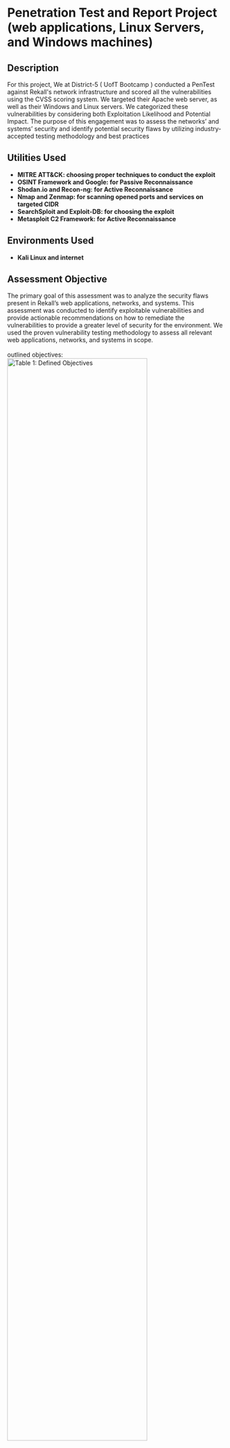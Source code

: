 <h1>Penetration Test and Report Project (web applications, Linux Servers, and Windows machines)


<h2>Description</h2>
For this project, We at District-5 ( UofT Bootcamp ) conducted a PenTest against Rekall's network infrastructure and scored all the vulnerabilities using the CVSS scoring system. We targeted their Apache web server, as well as their Windows and Linux servers. We categorized these vulnerabilities by considering both Exploitation Likelihood and Potential Impact. The purpose of this engagement was to assess the networks’ and systems’ security and identify potential security flaws by utilizing industry-accepted
testing methodology and best practices  


<h2>Utilities Used</h2>

- <b>MITRE ATT&CK: choosing proper techniques to conduct the exploit</b> 
- <b>OSINT Framework and Google: for Passive Reconnaissance</b>
- <b>Shodan.io and Recon-ng: for Active Reconnaissance</b>
- <b>Nmap and Zenmap: for scanning opened ports and services on targeted CIDR</b>
- <b>SearchSploit and Exploit-DB: for choosing the exploit</b>
- <b>Metasploit C2 Framework: for Active Reconnaissance</b>
  
<h2>Environments Used </h2>

- <b>Kali Linux and internet</b> 

<h2>Assessment Objective</h2>
The primary goal of this assessment was to analyze the security flaws present in Rekall’s
web applications, networks, and systems. This assessment was conducted to identify exploitable
vulnerabilities and provide actionable recommendations on how to remediate the vulnerabilities to
provide a greater level of security for the environment.
We used the proven vulnerability testing methodology to assess all relevant web applications,
networks, and systems in scope.
<br />
<br />
outlined objectives:
<br />
<img src="https://i.imgur.com/4nbUBI8.png" height="80%" width="80%" alt="Table 1: Defined Objectives"/>
<br />
<br />
<br />
<br />
<h2>Penetration Testing Methodology</h2>

<p align="center">
  
📜Reconnaissance: 
<br />
<br />
The internal team did assessments by checking for any passive (open source) data through leveraging OSINT platform and Google. And the Active Recon has been conducted by using tools
such as Zenmap, Shodan.io, and Recon-ng. We opted out this step since UofT Bootcamp provided us for all the necessary information- this was an example of "White Box" PenTest.
<img src="https://i.imgur.com/dCEpYeF.png" height="80%" width="80%" />
<br />
<br />
📜Identification of Vulnerabilities and Services: <br/>
<br />
Weused custom, private, and public tools such as Metasploit, hashcat, and Nmap to gain perspective
of the network security from a hacker’s point of view. These methods provide Rekall with an
understanding of the risks that threaten its information, and also the strengths and weaknesses of
the current controls protecting those systems. The results were achieved by mapping the network
architecture, identifying hosts and services, enumerating network and system-level vulnerabilities,
attempting to discover unexpected hosts within the environment, and eliminating false positives that
might have arisen from scanning.
<br />
<br />
📜Vulnerability Exploitation: <br/>
<br />
My normal process was to both manually test each identified vulnerability and use automated tools to
exploit these issues. Exploitation of a vulnerability was defined as any action we performed that gave me
unauthorized access to the system or the sensitive data.<br />
<br />
📜Reporting: <br/>
<br />
Once exploitation is completed and the assessors have completed their objectives, or have done
everything possible within the allotted time, the assessment team writes the report, which is the final
deliverable to the customer.<br />
<br />
📜Scope: <br/>
<br />
Prior to any assessment activities, Rekall and the assessment team will identify targeted systems
with a defined range or list of network IP addresses. 
In-scope and excluded IP addresses and ranges are listed below.
<br />
<br />

Prior to any assessment activities, Rekall and the assessment team will identify targeted systems
with a defined range or list of network IP addresses. The assessment team will work directly with the
Rekall POC to determine which network ranges are in-scope for the scheduled assessment.
It is Rekall’s responsibility to ensure that IP addresses identified as in-scope are actually controlled
by Rekall and are hosted in Rekall-owned facilities (i.e., are not hosted by an external organization).
In-scope and excluded IP addresses and ranges are listed below.
<br />
<br />
📜Grading Methodology: 
<br />
<br />
Each finding was classified according to its severity, reflecting the risk each such vulnerability may
pose to the business processes implemented by the application, based on the following criteria:
Critical: Immediate threat to key business processes.
<br />
- High: Indirect threat to key business processes/threat to secondary business processes.
<br />

- Medium: Indirect or partial threat to business processes.
<br />

- Low: No direct threat exists; vulnerability may be leveraged with other vulnerabilities.
<br />

- Informational: No threat; however, it is data that may be used in a future attack.
<br />
✒️As the following grid shows, each threat is assessed in terms of both its potential impact on the
business and the likelihood of exploitation:<br />
👌<img src="https://i.imgur.com/3UgBNed.png" height="80%" width="80%" />
<br />
<br />
📜Summary of Strengths: <br/>
<br />
Inspite of several vulnerabilities, I also recognized
several strengths within Rekall’s environment. These positives highlight the effective countermeasures
and defenses that successfully prevented, detected, or denied an attack technique or tactic from
occurring.
<br />
<br />

- DDOS mitigation strategy in place to improve network availability

- Some input fields in the web application were well-secured against basic XSS attacks and
required thorough testing to identify any vulnerabilities.

- Attempts to perform SQL injections on the web page were unsuccessful.

- Certain areas of the web application had basic security measures in place, which made it more
challenging to successfully execute exploits such as Local File Inclusion and, in some cases,
XSS scripting.

- A number of input fields in the web application had appropriate input validation measures in
place.

- Network architecture mapping mitigates open source data penetrations

- Penetration testing measure instituted to improve posture
<br />
<br />
📜Summary of Weaknesses: <br/>
<br />
We successfully found several critical vulnerabilities that should be immediately addressed in order to
prevent an adversary from compromising the network. These findings are not specific to a software
version but are more general and systemic vulnerabilities.
<br />
<br />

- Open ports allow for enumeration and unauthorized access : Basic nmap scans revealed several
open ports throughout Rekall’s network, which could potentially expose vulnerabilities.

- Credentials available upon investigation i.e. IP LOOKUP & Insecure storage of credentials - i.e.
HTML source code : Sensitive data was exposed on both Linux and Windows machines, making
important information easily accessible to threat actors who may have compromised the system.

- It is essential to have robust security measures in place to prevent unauthorized access to
systems. This includes implementing strong passwords and multi-factor authentication
improvements are recommended, including implementation of 2FA.

- Using Kiwi, attackers were able to retrieve several important users’ credentials and crack their
passwords.

- Open source intelligence tools can reveal information such as ‘WHOIS’ data, which adversaries
can use to scan the network further and identify vulnerabilities.

- Vulnerabilities to XSS and SQL injections found : The web application is susceptible to various
attacks, including XSS scripting, Local File Inclusion, and Command Injection. These
vulnerabilities can allow a threat actor to access sensitive data easily. Additionally, the web
application has the potential to store malicious scripts uploaded by attackers on Rekall’s servers.

- The Windows and Linux machines had several old vulnerabilities, including Shellshock, SLMail
pop3d, and Apache Tomcat Remote Code Execution.
<br />
<br />
📜Executive Summary of Findings: <br/>
<br />
District_5 was engaged to perform penetration testing for Rekall and report findings. District_5 was able
to identify several vulnerabilities which include critical vulnerabilities which have a potential to have a
negative impact on the operations and reputation of Rekall.
The penetration testing was performed in three stages, Web Applications, Linux environment and then
Microsoft environment.
During the assessment of the web applications, it was discovered that there are vulnerabilities to XSS
reflection, local file inclusion, XSS stored vulnerability, command injection and SQL injection
vulnerabilities.
<br />
<br />

- Exposed open-source data

OSINT techniques reveal open source data is exposed. Additionally, login credentials are insecure, and
stored in HTML source code. Efforts were able to discover the ‘WHOIS’ information for ‘totalrekall.xyz’
using Open Source Intelligence Tools (OSINT). This information helped us with our testing by providing
the IP Address of our target website.

- Reflected XSS Exploit (Flags 1, 2, 3, 5)

Efforts focused on finding vulnerabilities in Rekall’s web application that could be exploited. Attempting to
find any XSS vulnerabilities, resulting in the successful implementation of a reflected XSS script on the
‘Welcome’ page, which created an alert.

Next, we searched for more reflected XSS scripts that could work across different pages on
the web application. Our efforts discovered that our exploit was also successful on the ‘VR Planner’ web page.

Another XSS vulnerability was found in the ‘comments’ page/section. This vulnerability is particularly
dangerous since a malicious actor could store harmful content on the host server.

- Local File Inclusion Exploit: (Flag 6)
  
Efforts were made to find a sensitive data exposure on the ‘Login.php’ page. The page source contained
the username and password of a user with valid credentials, which allowed us to log in.

- Sensitive data exposure exploit. (Flag 8)

Testing discovered a vulnerability on the ‘networking.php’ page. The webpage contained text revealing
the existence of a ‘vendors.txt’ file that contained a list of Rekall’s top-secret networking tools. Further
investigation revealed a command injection vulnerability in the ‘DNS Check’ tool. We were able to exploit
this vulnerability to access the contents of the ‘vendors.txt’ file.

- Command injection exploit (Flag 10)
  
District_5 was able to exploit another field called ‘MX Record Checker’ located just below the ‘DNS
Check’ field. Although this field had better protections against basic attacks, it was still compromised
relatively quickly.

- Command Injection exploit (Flag 11)

Server 127.0.0.11 Address 127.0.0.11 #53 Non-authoritative answer:
www.splunk.com canonical name = splunk.com edgekey.net. www.splunk.com.edgekey.net canonical
name = e25346.a.akamaledge.net
Authoritative answers can be found from: Congrats, flag 11 is opshdkasy78s

✒️ During our day two efforts during our reconnaissance, we ran a Zenmap map scan against the target IP
address along with the subnet /24 to scan across 256 host machines. However, we found that several
hosts were excluded from our scan. To address this, we ran another Zenmap scan with the options -A to
run an aggressive scan against the target IP. Through this scan, we discovered a host machine running
Drupal located at 192.168.13.13, along with other host machines.

- Exposed open source data (insert nmap-T4-A-v 192.168.13.13) confirm IP
  
© 2022 Trilogy Education Services, a 2U, Inc. brand. All Rights Reserved. 10
Rekall Corp Penetration Test Report
Nessus scans were run for one of the host machines (192.168.13.12) found during our Zenmap scan and
discovered a critical vulnerability for Apache Struts.
Using Metasploit to search for vulnerabilities to exploit on the target machine (192.168.13.10), referring to
the Zenmap scan was done earlier. After testing several exploits, we discovered an ‘Apache Tomcat Remote
Code Execution Vulnerability (CVE-2017-12617) and successfully exploited it to gain a Meterpreter
session.
<br />
<br />
<h2>Summary Vulnerability Overview</h2>
<br />
<br />
<img src="https://i.imgur.com/wZjPyfZ.png" height="80%" width="80%" />
<br />
<br />
<h2>The following summary tables represent an overview of the assessment findings for this penetration
test:</h2>
<br />
<br />
<img src="https://i.imgur.com/RGGkg4R.png" height="80%" width="80%" />
<br />
<h1>Vulnerability Findings:</h1>
<br />
<br />
<h2>⬇️⬇️⬇️ Web App Vulnerabilities</h2>
<br />
<br />
<img src="https://i.imgur.com/KI9Gbnv.png" height="80%" width="80%" />
<br />
<br />
<img src="https://i.imgur.com/tC0njG6.png" height="80%" width="80%" />
<br />
<br />
<img src="https://i.imgur.com/GNZ2e5C.png" height="80%" width="80%" />
<img src="https://i.imgur.com/mMQ3EkB.png" height="80%" width="80%" />
<br />
<br />
<img src="https://i.imgur.com/unnDKsP.png" height="80%" width="80%" />
<br />
<br />
<img src="https://i.imgur.com/GL3T7GY.png" height="80%" width="80%" />
<br />
<br />
<img src="https://i.imgur.com/KE6LpLC.png" height="80%" width="80%" />
<br />
<br />
<img src="https://i.imgur.com/VOJAhSV.png" height="80%" width="80%" />
<br />
<br />
<img src="https://i.imgur.com/iVjI3C0.png" height="80%" width="80%" />
<br />
<br />
<img src="https://i.imgur.com/Yq0uv4w.png" height="80%" width="80%" />
<br />
<br />
<img src="https://i.imgur.com/CR6eGDe.png" height="80%" width="80%" />
<br />
<br />
<img src="https://i.imgur.com/hBtuhgK.png" height="80%" width="80%" />
<br />
<br />
<img src="https://i.imgur.com/e87RWHS.png" height="80%" width="80%" />
<br />
<br />
<img src="https://i.imgur.com/Rn6a0V4.png" height="80%" width="80%" />
<br />
<br />
<img src="https://i.imgur.com/dxGC2XQ.png" height="80%" width="80%" />
<br />
<br />
<img src="https://i.imgur.com/fmWpbxe.png" height="80%" width="80%" />
<br />
<br />
<h2>⬇️⬇️⬇️ Vulnerability Findings Linux OS</h2>
<br />
<br />
<img src="https://i.imgur.com/oQtOncO.png" height="80%" width="80%" />
<img src="https://i.imgur.com/egNFIdh.png" height="80%" width="80%" />
<br />
<br />
<img src="https://i.imgur.com/ozra6fg.png" height="80%" width="80%" />
<br />
<br />
<img src="https://i.imgur.com/g821eKP.png" height="80%" width="80%" />
<br />
<br />
<img src="https://i.imgur.com/fFtLGGa.png" height="80%" width="80%" />
<br />
<br />
<img src="https://i.imgur.com/ARdQ810.png" height="80%" width="80%" />
<br />
<br />
<img src="https://i.imgur.com/e09irRL.png" height="80%" width="80%" />
<br />
<br />
<img src="https://i.imgur.com/6DxDTkq.png" height="80%" width="80%" />
<img src="https://i.imgur.com/QFiNrTK.png" height="80%" width="80%" />
<img src="https://i.imgur.com/74KTMpE.png" height="80%" width="80%" />
<img src="https://i.imgur.com/TCLOeab.png" height="80%" width="80%" />
<img src="https://i.imgur.com/eMRHktX.png" height="80%" width="80%" />
<br />
<br />
<img src="https://i.imgur.com/uQAxNda.png" height="80%" width="80%" />
<img src="https://i.imgur.com/MVj9vRJ.png" height="80%" width="80%" />
<img src="" height="80%" width="80%" />
<br />
<br />
<img src="https://i.imgur.com/I86pyJY.png" height="80%" width="80%" />
<img src="https://i.imgur.com/cTTiTmB.png" height="80%" width="80%" />
<br />
<br />
<img src="https://i.imgur.com/VDrQCsM.png" height="80%" width="80%" />
<br />
<br />
<img src="https://i.imgur.com/XyM6bAU.png" height="80%" width="80%" />
<img src="https://i.imgur.com/6PGtulX.png" height="80%" width="80%" />
<br />
<br />
<img src="https://i.imgur.com/9Rp9bsH.png" height="80%" width="80%" />
<br />
<br />
<h2>⬇️⬇️⬇️ Vulnerability Findings Windows OS</h2>
<br />
<br />
<img src="https://i.imgur.com/ZgGpu8A.png" height="80%" width="80%" />
<img src="https://i.imgur.com/Ydky3kj.png" height="80%" width="80%" />
<br />
<br />
<img src="https://i.imgur.com/3oOYp41.png" height="80%" width="80%" />
<img src="https://i.imgur.com/kEB2vH5.png" height="80%" width="80%" />
<img src="https://i.imgur.com/qvXy9yv.png" height="80%" width="80%" />
<br />
<br />
<img src="https://i.imgur.com/qvXy9yv.png" height="80%" width="80%" />
<img src="https://i.imgur.com/nOM9D8r.png" height="80%" width="80%" />
<img src="https://i.imgur.com/0TsIepr.png" height="80%" width="80%" />
<br />
<br />
<img src="https://i.imgur.com/yMBrIY1.png" height="80%" width="80%" />
<img src="https://i.imgur.com/ehtmejY.png" height="80%" width="80%" />
<br />
<br />
<img src="https://i.imgur.com/HWWhcnx.png" height="80%" width="80%" />
<img src="https://i.imgur.com/COTFMty.png" height="80%" width="80%" />
<br />
<br />
<img src="https://i.imgur.com/NbFciXy.png" height="80%" width="80%" />
<img src="https://i.imgur.com/w1a8edE.png" height="80%" width="80%" />
<br />
<br />
<img src="https://i.imgur.com/cFOlCug.png" height="80%" width="80%" />
<br />
<br />
<img src="https://i.imgur.com/nFg8Jnb.png" height="80%" width="80%" />
<img src="https://i.imgur.com/yASkDd6.png" height="80%" width="80%" />
<br />
<br />
<img src="https://i.imgur.com/OZ8rrD2.png" height="80%" width="80%" />
<img src="https://i.imgur.com/KGrQjrc.png" height="80%" width="80%" />
<br />
<br />
<img src="https://i.imgur.com/ruYXoBa.png" height="80%" width="80%" />
<br />
<br />
</p>

<!--
 ```diff
- text in red
+ text in green
! text in orange
# text in gray
@@ text in purple (and bold)@@
```
--!>
